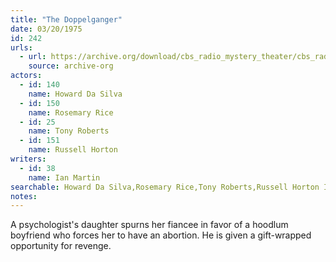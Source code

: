```yaml
---
title: "The Doppelganger"
date: 03/20/1975
id: 242
urls: 
  - url: https://archive.org/download/cbs_radio_mystery_theater/cbs_radio_mystery_theater-0201-0250.zip/cbs_radio_mystery_theater-0201-0250%2Fcbsrmt_0242_the_doppelganger.mp3
    source: archive-org
actors:  
  - id: 140
    name: Howard Da Silva  
  - id: 150
    name: Rosemary Rice  
  - id: 25
    name: Tony Roberts  
  - id: 151
    name: Russell Horton
writers:  
  - id: 38
    name: Ian Martin
searchable: Howard Da Silva,Rosemary Rice,Tony Roberts,Russell Horton Ian Martin
notes:  
---
```

A psychologist's daughter spurns her fiancee in favor of a hoodlum boyfriend who forces her to have an abortion. He is given a gift-wrapped opportunity for revenge.
